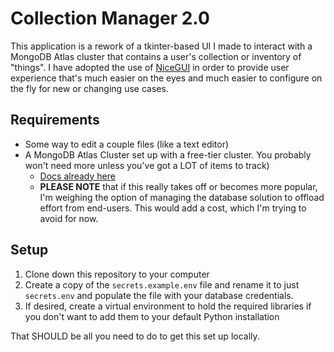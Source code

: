 # Collection Manager 2.0

This application is a rework of a tkinter-based UI I made to interact with a MongoDB Atlas cluster
that contains a user's collection or inventory of "things".  I have adopted the use of 
[NiceGUI](https://nicegui.io/) in order to provide user experience that's much easier on the eyes
and much easier to configure on the fly for new or changing use cases.

## Requirements
- Some way to edit a couple files (like a text editor)
- A MongoDB Atlas Cluster set up with a free-tier cluster. You probably won't need more unless
you've got a LOT of items to track)
  - [Docs already here](https://www.mongodb.com/docs/atlas/getting-started/)
  - **PLEASE NOTE** that if this really takes off or becomes more popular, I'm weighing the option
  of managing the database solution to offload effort from end-users.  This would add a cost, which
  I'm trying to avoid for now.

## Setup
1. Clone down this repository to your computer
2. Create a copy of the ```secrets.example.env``` file and rename it to just ```secrets.env``` and
populate the file with your database credentials.
3. If desired, create a virtual environment to hold the required libraries if you don't want to add
them to your default Python installation

That SHOULD be all you need to do to get this set up locally.